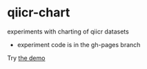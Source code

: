 # qiicr-chart
experiments with charting of qiicr datasets

* experiment code is in the gh-pages branch

Try [the demo](http://pieper.github.io/qiicr-chart/dcsr/qiicr-chart/index.html)
